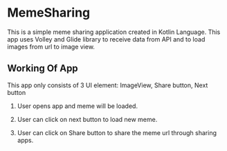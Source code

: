 # MemeSharing
This is a simple meme sharing application created in Kotlin Language. This app uses Volley and Glide library to receive data from API and to load images from url to image view.

## Working Of App
This app only consists of 3 UI element: ImageView, Share button, Next button
1. User opens app and meme will be loaded.
2. User can click on next button to load new meme.

3. User can click on Share button to share the meme url through sharing apps.


